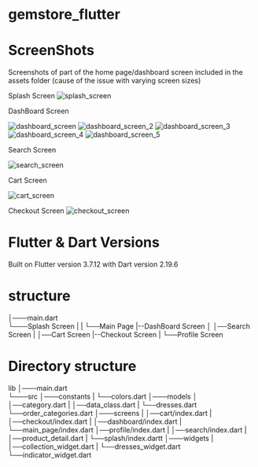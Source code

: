 # gemstore_flutter

# ScreenShots
Screenshots of part of the home page/dashboard screen  included in the assets folder (cause of the issue with varying screen sizes)

Splash Screen
![splash_screen](https://github.com/bree254/gemstore_flutter_app/assets/50906666/5f6e5172-fda8-4db9-85bc-4f8cb299853a)

DashBoard Screen

![dashboard_screen](https://github.com/bree254/gemstore_flutter_app/assets/50906666/e3408593-8a04-4422-b7fb-83c1d3445cbd)
![dashboard_screen_2](https://github.com/bree254/gemstore_flutter_app/assets/50906666/712c582b-e50f-430b-ac4b-1af1a36561c9)
![dashboard_screen_3](https://github.com/bree254/gemstore_flutter_app/assets/50906666/5dcea333-a7b1-4418-a257-988c78431819)
![dashboard_screen_4](https://github.com/bree254/gemstore_flutter_app/assets/50906666/68b9d680-29f8-405e-b54d-7f2fc00589e3)
![dashboard_screen_5](https://github.com/bree254/gemstore_flutter_app/assets/50906666/d27206f7-bf97-4581-b555-b15f99172495)

Search Screen

![search_screen](https://github.com/bree254/gemstore_flutter_app/assets/50906666/674800c8-f536-401e-a4cb-e27476e5c138)

Cart Screen

![cart_screen](https://github.com/bree254/gemstore_flutter_app/assets/50906666/fa82346f-2b07-40a6-aa6d-050c37f064fe)

Checkout Screen
![checkout_screen](https://github.com/bree254/gemstore_flutter_app/assets/50906666/b7a99d1e-66ff-4f7a-b6ce-7f9391b9b096)


# Flutter & Dart Versions


Built on  Flutter version 3.7.12 with Dart version 2.19.6

# structure


│───main.dart    
└───Splash Screen
     |
|    └──Main Page
     |--DashBoard Screen
│    │──Search Screen
|    │──Cart Screen
          |--Checkout Screen
|    └──Profile Screen

# Directory structure
lib
│───main.dart    
└───src
│───constants
|    └──colors.dart
│───models
│    │──category.dart
|    │──data_class.dart
|    └──dresses.dart
     └──order_categories.dart
│───screens
|    │──cart/index.dart
|    │──checkout/index.dart
|    │──dashboard/index.dart
|    └──main_page/index.dart
     │──profile/index.dart
|    │──search/index.dart
|    │──product_detail.dart
|    └──splash/index.dartt
│───widgets
|    │──collection_widget.dart
|    └──dresses_widget.dart
     └──indicator_widget.dart



